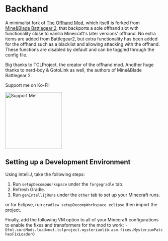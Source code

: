 # Backhand

A minimalist fork of [The Offhand Mod](https://github.com/TCLProject/theoffhandmod), which itself is forked from [Mine&Blade Battlegear 2](https://github.com/Mine-and-blade-admin/Battlegear2), that backports a sole offhand slot with functionality close to vanilla Minecraft's later versions' offhand. No extra items are added from Battlegear2, but extra functionality has been added for the offhand such as a blacklist and allowing attacking with the offhand. These functions are disabled by default and can be toggled through the config file.

Big thanks to TCLProject, the creator of the offhand mod. Another huge thanks to nerd-boy & GotoLink as well, the authors of Mine&Blade Battlegear 2.

Support me on Ko-Fi!

<a href="https://ko-fi.com/louisxiv"> <img src="https://i.imgur.com/EvkTjYS.png" alt="Support Me!"  width="180" height="180"> </a>

## Setting up a Development Environment

Using IntelliJ, take the following steps: 
1. Run `setupDecompWorkspace` under the `forgegradle` tab.
2. Refresh Gradle.
3. Run `genIntellijRuns` under the `other` tab to set up your Minecraft runs.

or for Eclipse, run `gradlew setupDecompWorkspace eclipse` then import the project.

Finally, add the following VM option to all of your Minecraft configurations to enable the fixes and transformers for the mod to work: `-Dfml.coreMods.load=net.tclproject.mysteriumlib.asm.fixes.MysteriumPatchesFixLoaderO`

